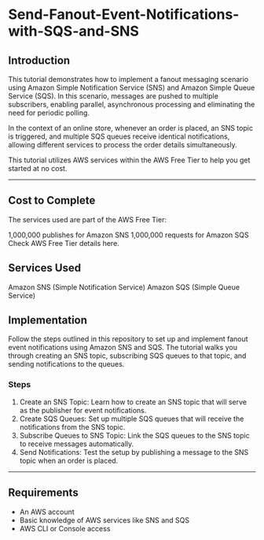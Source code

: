 # Send-Fanout-Event-Notifications-with-SQS-and-SNS

## Introduction
This tutorial demonstrates how to implement a fanout messaging scenario using Amazon Simple Notification Service (SNS) and Amazon Simple Queue Service (SQS). In this scenario, messages are pushed to multiple subscribers, enabling parallel, asynchronous processing and eliminating the need for periodic polling.

In the context of an online store, whenever an order is placed, an SNS topic is triggered, and multiple SQS queues receive identical notifications, allowing different services to process the order details simultaneously.

This tutorial utilizes AWS services within the AWS Free Tier to help you get started at no cost.

---
## Cost to Complete
The services used are part of the AWS Free Tier:

1,000,000 publishes for Amazon SNS
1,000,000 requests for Amazon SQS
Check AWS Free Tier details here.

## Services Used
Amazon SNS (Simple Notification Service)
Amazon SQS (Simple Queue Service)

## Implementation
Follow the steps outlined in this repository to set up and implement fanout event notifications using Amazon SNS and SQS. The tutorial walks you through creating an SNS topic, subscribing SQS queues to that topic, and sending notifications to the queues.

### Steps
1. Create an SNS Topic: Learn how to create an SNS topic that will serve as the publisher for event notifications.
2. Create SQS Queues: Set up multiple SQS queues that will receive the notifications from the SNS topic.
3. Subscribe Queues to SNS Topic: Link the SQS queues to the SNS topic to receive messages automatically.
4. Send Notifications: Test the setup by publishing a message to the SNS topic when an order is placed.

---
## Requirements
- An AWS account
- Basic knowledge of AWS services like SNS and SQS
- AWS CLI or Console access
